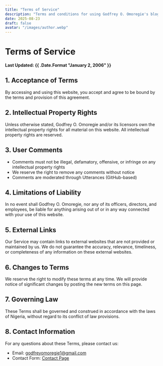 ```yaml
---
title: "Terms of Service"
description: "Terms and conditions for using Godfrey O. Omoregie's blog website."
date: 2025-08-23
draft: false
avatar: "/images/author.webp"
---
```


# Terms of Service

**Last Updated: {{ .Date.Format "January 2, 2006" }}**

## 1. Acceptance of Terms

By accessing and using this website, you accept and agree to be bound by the terms and provision of this agreement.

## 2. Intellectual Property Rights

Unless otherwise stated, Godfrey O. Omoregie and/or its licensors own the intellectual property rights for all material on this website. All intellectual property rights are reserved.

## 3. User Comments

- Comments must not be illegal, defamatory, offensive, or infringe on any intellectual property rights
- We reserve the right to remove any comments without notice
- Comments are moderated through Utterances (GitHub-based)

## 4. Limitations of Liability

In no event shall Godfrey O. Omoregie, nor any of its officers, directors, and employees, be liable for anything arising out of or in any way connected with your use of this website.

## 5. External Links

Our Service may contain links to external websites that are not provided or maintained by us. We do not guarantee the accuracy, relevance, timeliness, or completeness of any information on these external websites.

## 6. Changes to Terms

We reserve the right to modify these terms at any time. We will provide notice of significant changes by posting the new terms on this page.

## 7. Governing Law

These Terms shall be governed and construed in accordance with the laws of Nigeria, without regard to its conflict of law provisions.

## 8. Contact Information

For any questions about these Terms, please contact us:
- Email: [godfreyomoregie1@gmail.com](mailto:godfreyomoregie1@gmail.com)
- Contact Form: [Contact Page](/contact/)